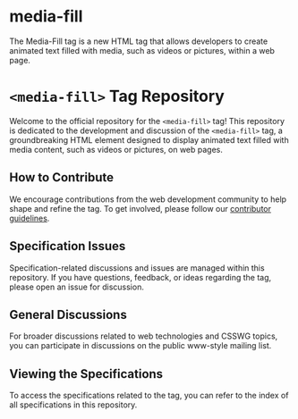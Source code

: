 # media-fill
The Media-Fill tag is a new HTML tag that allows developers to create animated text filled with media, such as videos or pictures, within a web page.

# `<media-fill>` Tag Repository

Welcome to the official repository for the `<media-fill>` tag! This repository is dedicated to the development and discussion of the `<media-fill>` tag, a groundbreaking HTML element designed to display animated text filled with media content, such as videos or pictures, on web pages.

## How to Contribute

We encourage contributions from the web development community to help shape and refine the <media-fill> tag. To get involved, please follow our [contributor guidelines](https://github.com/elen-oz/media-fill/blob/main/CONTRIBUTING.md).

## Specification Issues

Specification-related discussions and issues are managed within this repository. If you have questions, feedback, or ideas regarding the <media-fill> tag, please open an issue for discussion.

## General Discussions

For broader discussions related to web technologies and CSSWG topics, you can participate in discussions on the public www-style mailing list.

## Viewing the Specifications

To access the specifications related to the <media-fill> tag, you can refer to the index of all specifications in this repository.
